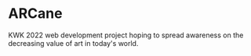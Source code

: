 # ARCane
KWK 2022 web development project hoping to spread awareness on the decreasing value of art in today's world.

